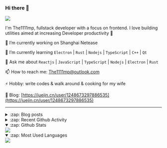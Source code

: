 ### Hi there 👋

![](https://komarev.com/ghpvc/?username=1111mp&color=green)

I'm The1111mp, fullstack developer with a focus on frontend. I love building utilities aimed at increasing Developer productivity 🙌

🔭 I’m currently working on Shanghai Netease

🌱 I’m currently learning `Electron` | `Rust` | `Nodejs` | `TypeScript` | `C++` | `Qt`

💬 Ask me about `Reactjs` | `JavaScript` | `TypeScript` | `Nodejs` | `Electron` | `Rust`

📫 How to reach me: <a href="mailto:The1111mp@outlook.com">The1111mp@outlook.com</a>

⚡ Hobby: write codes & walk around & cooking for my wife

📖 Blog: [https://juejin.cn/user/1248673297886535](https://juejin.cn/user/1248673297886535)

***

<details>
  <summary>:zap: Blog posts</summary>

  - [这里有从零开始构建现代化前端UI组件库所需要的一切](https://juejin.cn/post/7324011329883045915)
  - [使用 nvm-desktop 轻松安装和管理多个 node 版本](https://juejin.cn/post/7267791228872179727)
  - [Electron 中集成 SQLite3 数据库的最佳实践](https://juejin.cn/post/7202807471881306172)
  - [从0开发IM，单聊群聊在线离线消息以及消息的已读未读功能](https://juejin.cn/post/7202583557751865401)
  - [Electron（网页）中实现接近微信消息发送体验的消息输入框及界面](https://juejin.cn/post/7252505446396575781)
  - [Qt中基于QWebEngineView和QWebChannel实现与web的交互](https://juejin.cn/post/7238423148555501629)
</details>

<details>
  <summary>:zap: Recent Github Activity</summary>

  <!--START_SECTION:activity-->
1. 🗣 Commented on [#129](https://github.com/1111mp/nvm-desktop/issues/129#issuecomment-2418332954) in [1111mp/nvm-desktop](https://github.com/1111mp/nvm-desktop)
2. 🗣 Commented on [#128](https://github.com/1111mp/nvm-desktop/issues/128#issuecomment-2416507994) in [1111mp/nvm-desktop](https://github.com/1111mp/nvm-desktop)
3. 🗣 Commented on [#105](https://github.com/tauri-apps/tao/issues/105#issuecomment-2412796114) in [tauri-apps/tao](https://github.com/tauri-apps/tao)
4. 🗣 Commented on [#12](https://github.com/1111mp/nvmd-command/issues/12#issuecomment-2410625763) in [1111mp/nvmd-command](https://github.com/1111mp/nvmd-command)
5. 🗣 Commented on [#12](https://github.com/1111mp/nvmd-command/issues/12#issuecomment-2410609066) in [1111mp/nvmd-command](https://github.com/1111mp/nvmd-command)
6. 🗣 Commented on [#122](https://github.com/1111mp/nvm-desktop/issues/122#issuecomment-2408928245) in [1111mp/nvm-desktop](https://github.com/1111mp/nvm-desktop)
7. 🔒 Closed issue [#122](https://github.com/1111mp/nvm-desktop/issues/122) in [1111mp/nvm-desktop](https://github.com/1111mp/nvm-desktop)
8. 🗣 Commented on [#121](https://github.com/1111mp/nvm-desktop/issues/121#issuecomment-2408927916) in [1111mp/nvm-desktop](https://github.com/1111mp/nvm-desktop)
9. 🔒 Closed issue [#121](https://github.com/1111mp/nvm-desktop/issues/121) in [1111mp/nvm-desktop](https://github.com/1111mp/nvm-desktop)
10. 🗣 Commented on [#119](https://github.com/1111mp/nvm-desktop/issues/119#issuecomment-2408927506) in [1111mp/nvm-desktop](https://github.com/1111mp/nvm-desktop)
  <!--END_SECTION:activity-->
</details>

<details open>
  <summary>:zap: Github Stats</summary>

  <img align="center" src="https://github-readme-stats-sigma-five.vercel.app/api?username=1111mp&show_icons=true&hide_border=true&theme=gruvbox" />
</details>

<details open>
  <summary>:zap: Most Used Languages</summary>

  <img align="center" src="https://github-readme-stats-sigma-five.vercel.app/api/top-langs/?username=1111mp&layout=compact&show_icons=true&hide_border=true&theme=gruvbox" />
</details>


<!--
**1111mp/1111mp** is a ✨ _special_ ✨ repository because its `README.md` (this file) appears on your GitHub profile.

Here are some ideas to get you started:

- 🔭 I’m currently working on ...
- 🌱 I’m currently learning ...
- 👯 I’m looking to collaborate on ...
- 🤔 I’m looking for help with ...
- 💬 Ask me about ...
- 📫 How to reach me: ...
- 😄 Pronouns: ...
- ⚡ Fun fact: ...
-->
